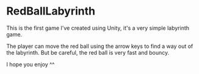 # RedBallLabyrinth
This is the first game I've created using Unity, it's a very simple labyrinth game.

The player can move the red ball using the arrow keys to find a way out of the labyrinth. But be careful, the red ball is very fast and bouncy.

I hope you enjoy ^^
